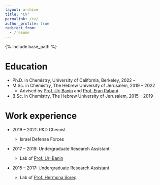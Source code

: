 ```yaml
---
layout: archive
title: "CV"
permalink: /cv/
author_profile: true
redirect_from:
  - /resume
---
```


{% include base_path %}

Education
======
* Ph.D. in Chemistry, University of California, Berkeley, 2022 –
* M.Sc. in Chemistry, The Hebrew University of Jerusalem, 2019 – 2022
  * Advised by [Prof. Uri Banin](https://openscholar.huji.ac.il/baningroup/) and [Prof. Eran Rabani](http://www.cchem.berkeley.edu/ergrp/)
* B.Sc. in Chemistry, The Hebrew University of Jerusalem, 2015 – 2019

Work experience
======
* 2019 – 2021: R&D Chemist
  * Israel Defense Forces
  
* 2017 – 2019: Undergraduate Research Assistant
  * Lab of [Prof. Uri Banin](https://openscholar.huji.ac.il/baningroup/)

* 2015 – 2017: Undergraduate Research Assistant
  * Lab of [Prof. Hermona Soreq](https://elsc.huji.ac.il/people-directory/faculty-members/hermona-soreq/)
